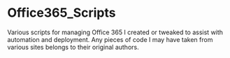 # Office365_Scripts
 Various scripts for managing Office 365 I created or tweaked to assist with automation and deployment. Any pieces of code I may have taken from various sites belongs to their original authors.
